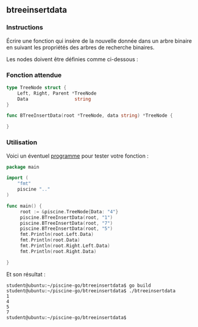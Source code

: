 ## btreeinsertdata

### Instructions

Écrire une fonction qui insère de la nouvelle donnée dans un arbre binaire en suivant les propriétés des arbres de recherche binaires.

Les nodes doivent être définies comme ci-dessous :

### Fonction attendue

```go
type TreeNode struct {
	Left, Right, Parent *TreeNode
	Data                 string
}

func BTreeInsertData(root *TreeNode, data string) *TreeNode {

}
```

### Utilisation

Voici un éventuel [programme](TODO-LINK) pour tester votre fonction :

```go
package main

import (
    "fmt"
    piscine ".."
)

func main() {
     root := &piscine.TreeNode{Data: "4"}
     piscine.BTreeInsertData(root, "1")
     piscine.BTreeInsertData(root, "7")
     piscine.BTreeInsertData(root, "5")
     fmt.Println(root.Left.Data)
     fmt.Println(root.Data)
     fmt.Println(root.Right.Left.Data)
     fmt.Println(root.Right.Data)

}
```

Et son résultat :

```console
student@ubuntu:~/piscine-go/btreeinsertdata$ go build
student@ubuntu:~/piscine-go/btreeinsertdata$ ./btreeinsertdata
1
4
5
7
student@ubuntu:~/piscine-go/btreeinsertdata$
```
